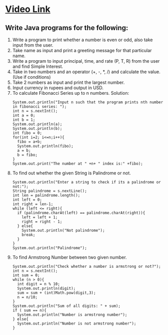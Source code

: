 # [Video Link](https://youtu.be/TAtrPoaJ7gc)

## Write Java programs for the following:

1. Write a program to print whether a number is even or odd, also take
input from the user.
2. Take name as input and print a greeting message for that particular name.
3. Write a program to input principal, time, and rate (P, T, R) from the user and
find Simple Interest.
4. Take in two numbers and an operator (+, -, *, /) and calculate the value.
(Use if conditions)
5. Take 2 numbers as input and print the largest number.
6. Input currency in rupees and output in USD.
7. To calculate Fibonacci Series up to n numbers.
   Solution:
   ```
   System.out.println("Input n such that the program prints nth number in fibonacci series: ");
   int n = s.nextInt();
   int a = 0;
   int b = 1;
   System.out.println(a);
   System.out.println(b);
   int fibo = 0;
   for(int i=2; i<=n;i++){
     fibo = a+b;
     System.out.println(fibo);
     a = b;
     b = fibo;
   }
   System.out.print("The number at " +n+ " index is:" +fibo);
   ```
9. To find out whether the given String is Palindrome or not.
    ```
    System.out.println("Enter a string to check if its a palindrome or not:");
    String palindrome = s.nextLine();
    int len = palindrome.length();
    int left = 0;
    int right = len-1;
    while (left <= right){
      if (palindrome.charAt(left) == palindrome.charAt(right)){
        left = left + 1;
        right = right - 1;
      } else{
        System.out.println("Not palindrome");
        break;
      }
    }
    System.out.println("Palindrome");
    ```
11. To find Armstrong Number between two given number.
    ```
    System.out.println("Check whether a number is armstrong or not?");
    int n = s.nextInt();
    int sum = 0;
    while (n > 0){
      int digit = n % 10;
      System.out.println(digit);
      sum = sum + (int)Math.pow(digit,3);
      n = n/10;
    }
    System.out.println("Sum of all digits: " + sum);
    if ( sum == n){
      System.out.println("Number is armstrong number");
    } else{
      System.out.println("Number is not armstrong number");
    }
```

